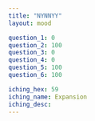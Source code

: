 ```yaml
---
title: "NYNNYY"
layout: mood

question_1: 0
question_2: 100
question_3: 0
question_4: 0
question_5: 100
question_6: 100

iching_hex: 59
iching_name: Expansion
iching_desc: 
---
```

